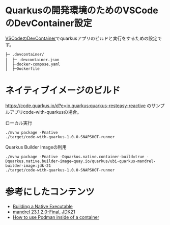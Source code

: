 # Quarkusの開発環境のためのVSCodeのDevContainer設定

[VSCodeのDevContainer](https://code.visualstudio.com/docs/devcontainers/containers)でquarkusアプリのビルドと実行をするための設定です。


```
├─ .devcontainer/
│  ├─　devcontainer.json
│  ├─docker-compose.yaml
│  ├─Dockerfile
```

# ネイティブイメージのビルド

https://code.quarkus.io/d?e=io.quarkus:quarkus-resteasy-reactive のサンプルアプリcode-with-quarkusの場合。

ローカル実行
```
./mvnw package -Pnative
./target/code-with-quarkus-1.0.0-SNAPSHOT-runner
```

Quarkus Builder Imageの利用
```
./mvnw package -Pnative -Dquarkus.native.container-build=true -Dquarkus.native.builder-image=quay.io/quarkus/ubi-quarkus-mandrel-builder-image:jdk-21
./target/code-with-quarkus-1.0.0-SNAPSHOT-runner
```



# 参考にしたコンテンツ
* [Building a Native Executable](https://quarkus.io/guides/building-native-image)
* [mandrel 23.1.2.0-Final, JDK21](https://github.com/graalvm/mandrel/releases/tag/mandrel-23.1.2.0-Final)
* [How to use Podman inside of a container](https://www.redhat.com/sysadmin/podman-inside-container)
